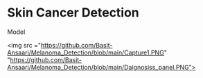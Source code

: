 # Skin Cancer Detection
Model


<img src ="https://github.com/Basit-Ansaari/Melanoma_Detection/blob/main/Capture1.PNG" "https://github.com/Basit-Ansaari/Melanoma_Detection/blob/main/Daignosiss_panel.PNG">
